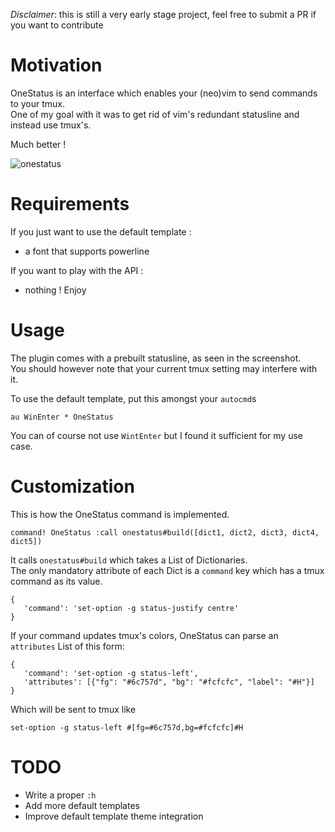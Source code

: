 *Disclaimer*: this is still a very early stage project, feel free to submit a PR if you want to contribute

# Motivation
OneStatus is an interface which enables your (neo)vim to send commands to your tmux.<br>
One of my goal with it was to get rid of vim's redundant statusline and instead use tmux's.

Much better !

![onestatus](https://user-images.githubusercontent.com/26607946/90639803-7f947f00-e22f-11ea-863e-e347f9379dfe.png)

# Requirements
If you just want to use the default template :
 - a font that supports powerline

If you want to play with the API :
 - nothing ! Enjoy

# Usage
The plugin comes with a prebuilt statusline, as seen in the screenshot.<br>
You should however note that your current tmux setting may interfere with it.

To use the default template, put this amongst your `autocmd`s
```
au WinEnter * OneStatus
```
You can of course not use `WintEnter` but I found it sufficient for my use case.

# Customization
This is how the OneStatus command is implemented.
```
command! OneStatus :call onestatus#build([dict1, dict2, dict3, dict4, dict5])
```

It calls `onestatus#build` which takes a List of Dictionaries.<br>
The only mandatory attribute of each Dict is a `command` key which has a tmux command as its value.
```
{
   'command': 'set-option -g status-justify centre'
}
```
If your command updates tmux's colors, OneStatus can parse an `attributes` List of this form:
```
{
   'command': 'set-option -g status-left',
   'attributes': [{"fg": "#6c757d", "bg": "#fcfcfc", "label": "#H"}]
}
```

Which will be sent to tmux like
```
set-option -g status-left #[fg=#6c757d,bg=#fcfcfc]#H
```

# TODO
- Write a proper `:h`
- Add more default templates
- Improve default template theme integration
